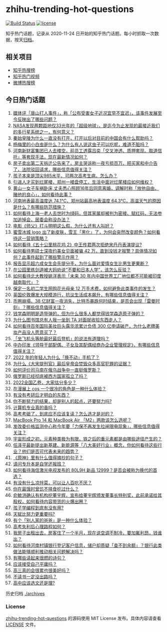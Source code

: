 # zhihu-trending-hot-questions

[![Build Status](https://github.com/justjavac/zhihu-trending-hot-questions/workflows/ci/badge.svg?branch=master)](https://github.com/justjavac/zhihu-trending-hot-questions/actions)
[![license](https://img.shields.io/github/license/justjavac/zhihu-trending-hot-questions)](https://github.com/justjavac/zhihu-trending-hot-questions/blob/master/LICENSE)

知乎热门话题，记录从 2020-11-24 日开始的知乎热门话题。每小时抓取一次数据，按天[归档](./archives)。

## 相关项目

- [知乎热搜榜](https://github.com/justjavac/zhihu-trending-top-search)
- [知乎热门视频](https://github.com/justjavac/zhihu-trending-hot-video)
- [微博热搜榜](https://github.com/justjavac/weibo-trending-hot-search)

## 今日热门话题

<!-- BEGIN -->
<!-- 最后更新时间 Tue Jun 21 2022 01:12:38 GMT+0800 (China Standard Time) -->

1. [媒体评「唐山打人事件」，称「公布受害女子近况宜早不宜迟」，该事件发展至今反映出了哪些问题？](https://www.zhihu.com/question/538574787)
1. [NASA发现两颗距地仅33光年的「超级地球」，是迄今为止发现的最接近我们的多行星系统之一，有何意义？](https://www.zhihu.com/question/538610524)
1. [秦始皇陵为什么一直没有打开，打开以后对目前的中国会有什么帮助吗？](https://www.zhihu.com/question/537151037)
1. [杨梅里的小白虫是什么？为什么有人说这虫子可以吃呢，难道不脏吗？](https://www.zhihu.com/question/31113537)
1. [河南新财富集团已人去楼空，前员工透露吕奕「交叉渗透、质押套现、取道信托」等套现手法，现在最新情况如何？](https://www.zhihu.com/question/538594419)
1. [房子卖出第二天拆迁公告来了，房主哭诉称一夜亏损百万，把买家和中介告了，法院驳回请求，哪些信息值得关注？](https://www.zhihu.com/question/538444122)
1. [孩子本来是顶尖985水平，可两次高考生病，怎么办？](https://www.zhihu.com/question/538359471)
1. [引进人才买到烂尾楼，郑州一楼盘停工，生活中面对烂尾楼应如何维权？](https://www.zhihu.com/question/538619050)
1. [黄山一女子车祸卧床,丈夫悉心照顾16年后同意离婚，调解时称「放他自由，赌他的良心」，如何看待此事？](https://www.zhihu.com/question/538358503)
1. [河南地表最高温度达 74.1℃，郑州站最高地表温度 64.3℃，高温天气的原因是什么？有哪些防范措施？](https://www.zhihu.com/question/538480177)
1. [如何看待上海一老人去世时为绿码，但其家属却被判为密接、赋红码，无法参加追悼会，居委会称没办法？](https://www.zhihu.com/question/538445736)
1. [电影《师父》打斗明明这么假，为什么还有人叫好？](https://www.zhihu.com/question/41896085)
1. [蜜雪冰城 logo 出了新皮肤，雪王「黑化」了，为何会突然改变颜色？如何看待这一营销策略？](https://www.zhihu.com/question/538446056)
1. [如何看待《五十公里桃花坞 2》中王传君两次拒绝宋丹丹表演提议?](https://www.zhihu.com/question/538514039)
1. [如何看待男硕士深夜约美女见面被骗 42 万，直到没钱才报警？具体情况如何？此事件起到了哪些警示作用？](https://www.zhihu.com/question/538565382)
1. [报告显示超六成女生会先提分手，为什么面对爱情女生比男生更果断？](https://www.zhihu.com/question/538190708)
1. [在公园里练剑道被大妈劝说“不要和日本人学”，该怎么反驳？](https://www.zhihu.com/question/538598947)
1. [如何看待北大教授姚洋表示「未来 30 年内中国世界工厂地位都不可能被印度越南取代」？](https://www.zhihu.com/question/538171631)
1. [保定一名初二学生网购花光母亲 12 万手术费，如何避免此类事件的发生？](https://www.zhihu.com/question/538515771)
1. [英国伦敦爆发大规模游行，抗议生活成本飙升，有哪些信息值得关注？](https://www.zhihu.com/question/538582548)
1. [币圈崩塌，38 亿财富一夜消失，比特币暴跌何时结束，是否会出现「雷曼时刻」？哪些信息值得关注？](https://www.zhihu.com/question/538499927)
1. [钱学森明明是造导弹的，但为什么很多人都觉得钱学森造原子弹的？](https://www.zhihu.com/question/296211541)
1. [为什么图书馆总有人我一坐到 TA 对面就收拾东西走人？](https://www.zhihu.com/question/433457309)
1. [如何看待百年国际美妆巨头露华浓累计负债 300 亿申请破产，为什么老牌美妆产品没人愿意买了？](https://www.zhihu.com/question/538012896)
1. [「坐飞机头等舱最好最后登机」的说法有道理吗？](https://www.zhihu.com/question/508063458)
1. [中办印发《领导干部配偶、子女及其配偶经商办企业管理规定》，有哪些信息值得关注？](https://www.zhihu.com/question/538490905)
1. [2022 年的年轻人为什么「换不动」手机了？](https://www.zhihu.com/question/538541214)
1. [为什么《大宋提刑官》最后皇帝会焚毁众多高官犯罪的证据？](https://www.zhihu.com/question/309459114)
1. [如何评价司马南在俄乌战争中一直挺俄罗斯？](https://www.zhihu.com/question/530673801)
1. [俄罗斯已经彻底被西方国家孤立了吗？](https://www.zhihu.com/question/523257898)
1. [2022全国乙卷，大家估分多少？](https://www.zhihu.com/question/537024494)
1. [在漫展上 cos 一个很冷的角色是一种什么体验？](https://www.zhihu.com/question/278185148)
1. [有没有考研后才明白的东西？](https://www.zhihu.com/question/533273813)
1. [你不断努力的结果，却是别人的起点，还要努力吗?](https://www.zhihu.com/question/537932242)
1. [计算机专业真的香吗？](https://www.zhihu.com/question/520579854)
1. [高考考砸了，到底应不应该复读？怎么选才是对的？](https://www.zhihu.com/question/538644567)
1. [MacBook Pro 14 和 MacBook Air 「M2」两款该怎么选呢？](https://www.zhihu.com/question/536848354)
1. [发改委价格监测中心称今年要「力保不再发生拉闸限电现象」，哪些信息值得关注？](https://www.zhihu.com/question/538530902)
1. [宇宙形成之初，元素种类极为有限，铁之后的重元素都是由哪些途径产生的？](https://www.zhihu.com/question/532951757)
1. [任泽平最新提出新基建、新能源等「八大美好行业」概念，你如何看待这些行业？他们是否可代表未来的趋势？](https://www.zhihu.com/question/538217559)
1. [《原神》里有什么值得摘抄的句子？](https://www.zhihu.com/question/503759306)
1. [请问专升本是自学还报班？](https://www.zhihu.com/question/532937132)
1. [如何看待海信激光电视发布的 80L9H 新品 12999？是否会被称为换代的首选？](https://www.zhihu.com/question/529942500)
1. [有没有什么凉拌菜，可以让人百吃不厌？](https://www.zhihu.com/question/534463001)
1. [你在最饿时曾饥不择食吃过什么？](https://www.zhihu.com/question/51976252)
1. [俞敏洪确认有机构挖董宇辉，宣布给董宇辉颁发董事长特别奖，此前承诺给其股权，如何看待内容带货的火爆出圈？](https://www.zhihu.com/question/538641748)
1. [孩子学编程到底有没有用?](https://www.zhihu.com/question/534000703)
1. [天赋比努力更重要吗?](https://www.zhihu.com/question/530809985)
1. [有个「别人家的爸爸」是一种什么体验？](https://www.zhihu.com/question/538454956)
1. [高考失利后心理路程如何？](https://www.zhihu.com/question/538545612)
1. [我房子出租出去，房客住了一个半月，现在说空调不制冷，要加氟利昂，钱谁出？](https://www.zhihu.com/question/401552867)
1. [如何看待河南村镇银行登记客户信息，储户却质疑「查不到余额」？银行此类做法能够顺利推动相关问题解决吗？](https://www.zhihu.com/question/538621078)
1. [有哪些读起来很燃的诗句？](https://www.zhihu.com/question/452583924)
1. [应该接受自己平庸吗？](https://www.zhihu.com/question/538664661)
1. [高三真的会很累也很美好吗？](https://www.zhihu.com/question/538615564)
1. [不读书一定没出路吗？](https://www.zhihu.com/question/538472173)
1. [高中应该选文还是理?](https://www.zhihu.com/question/538526044)

<!-- END -->

历史归档 [./archives](./archives)

### License

[zhihu-trending-hot-questions](https://github.com/justjavac/zhihu-trending-hot-questions)
的源码使用 MIT License 发布。具体内容请查看 [LICENSE](./LICENSE) 文件。
